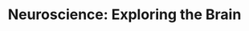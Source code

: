---
title: "Neuroscience: Exploring the Brain"
showDate: false
draft: false
tags: ["classic","poem"]
link: "https://www.amazon.com/dp/0781760038"
read: ""
target: "_blank"
---